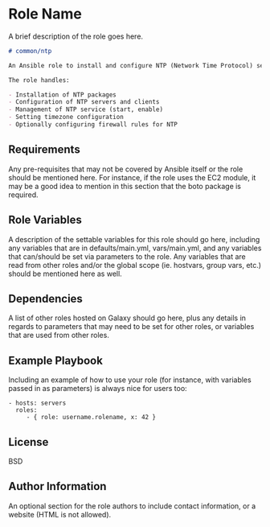 # Role Name

A brief description of the role goes here.

```markdown
# common/ntp

An Ansible role to install and configure NTP (Network Time Protocol) service across your infrastructure. This role ensures time synchronization is properly set up on all target servers, which is critical for logs, security, certificates, and distributed systems.

The role handles:

- Installation of NTP packages
- Configuration of NTP servers and clients
- Management of NTP service (start, enable)
- Setting timezone configuration
- Optionally configuring firewall rules for NTP
```

## Requirements

Any pre-requisites that may not be covered by Ansible itself or the role should be mentioned here. For instance, if the role uses the EC2 module, it may be a good idea to mention in this section that the boto package is required.

## Role Variables

A description of the settable variables for this role should go here, including any variables that are in defaults/main.yml, vars/main.yml, and any variables that can/should be set via parameters to the role. Any variables that are read from other roles and/or the global scope (ie. hostvars, group vars, etc.) should be mentioned here as well.

## Dependencies

A list of other roles hosted on Galaxy should go here, plus any details in regards to parameters that may need to be set for other roles, or variables that are used from other roles.

## Example Playbook

Including an example of how to use your role (for instance, with variables passed in as parameters) is always nice for users too:

    - hosts: servers
      roles:
         - { role: username.rolename, x: 42 }

## License

BSD

## Author Information

An optional section for the role authors to include contact information, or a website (HTML is not allowed).
